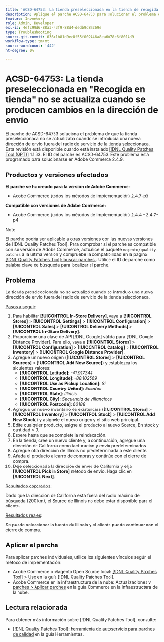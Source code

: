 ```yaml
---
title: 'ACSD-64753: La tienda preseleccionada en la tienda de recogida no se actualiza cuando se producen cambios en la dirección de envío'
description: Aplique el parche ACSD-64753 para solucionar el problema de Adobe Commerce en el que la tienda preseleccionada no se actualizaba cuando se introducía una nueva dirección de envío fuera del radio de servicio de la tienda seleccionada.
feature: Inventory
role: Admin, Developer
exl-id: 4efc99d6-88a3-43f9-88d4-dedb9d8a269e
type: Troubleshooting
source-git-commit: 036c1b81d9ec8f55f002446a8ea6078c6f8014d9
workflow-type: tm+mt
source-wordcount: '442'
ht-degree: 0%

---
```


# ACSD-64753: La tienda preseleccionada en &quot;Recogida en tienda&quot; no se actualiza cuando se producen cambios en la dirección de envío

El parche de ACSD-64753 soluciona el problema de que la tienda preseleccionada no se actualizaba cuando se introducía una nueva dirección de envío fuera del radio de servicio de la tienda seleccionada. Esta revisión está disponible cuando está instalado [[!DNL Quality Patches Tool (QPT)]](/help/tools/quality-patches-tool/quality-patches-tool-to-self-serve-quality-patches.md) 1.1.63. El ID del parche es ACSD-64753. Este problema está programado para solucionarse en Adobe Commerce 2.4.9.

## Productos y versiones afectados

**El parche se ha creado para la versión de Adobe Commerce:**

* Adobe Commerce (todos los métodos de implementación) 2.4.7-p3

**Compatible con versiones de Adobe Commerce:**

* Adobe Commerce (todos los métodos de implementación) 2.4.4 - 2.4.7-p4

>[!NOTE]
>
>El parche podría ser aplicable a otras versiones con las nuevas versiones de [!DNL Quality Patches Tool]. Para comprobar si el parche es compatible con su versión de Adobe Commerce, actualice el paquete `magento/quality-patches` a la última versión y compruebe la compatibilidad en la página [[!DNL Quality Patches Tool]: buscar parches ](https://experienceleague.adobe.com/tools/commerce-quality-patches/index.html?lang=es). Utilice el ID de parche como palabra clave de búsqueda para localizar el parche.

## Problema

La tienda preseleccionada no se actualizó cuando se introdujo una nueva dirección de envío fuera del radio de servicio de la tienda seleccionada.

<u>Pasos a seguir</u>:

1. Para habilitar **[!UICONTROL In-Store Delivery]**, vaya a **[!UICONTROL Stores]** > **[!UICONTROL Settings]** > **[!UICONTROL Configuration]** > **[!UICONTROL Sales]** > **[!UICONTROL Delivery Methods]** > **[!UICONTROL In-Store Delivery]**.
1. Proporcione una clave de API [!DNL Google] válida para [!DNL Google Distance Provider]. Para ello, vaya a **[!UICONTROL Stores]** > **[!UICONTROL Configuration]** > **[!UICONTROL Catalog]** > **[!UICONTROL Inventory]** > **[!UICONTROL Google Distance Provider]**.
1. Agregue un nuevo origen (**[!UICONTROL Stores]** > **[!UICONTROL Sources]** > **[!UICONTROL Add New Source]**) y establezca los siguientes valores:
   * **[!UICONTROL Latitude]**: *-41.917344*
   * **[!UICONTROL Longitude]**: *-88.102569*
   * **[!UICONTROL Use as Pickup Location]**: *Sí*
   * **[!UICONTROL Country United]**: *Estados*
   * **[!UICONTROL State]**: *Illinois*
   * **[!UICONTROL City]**: *Secuencia de villancicos*
   * **[!UICONTROL Postcode]**: *60188*
1. Agregue un nuevo inventario de existencias (**[!UICONTROL Stores]** > **[!UICONTROL Inventory]** > **[!UICONTROL Stock]** > **[!UICONTROL Add New Stock]**) y asígnele el nuevo origen y el sitio web principal.
1. Edite cualquier producto, asigne el producto al nuevo Source, En stock y cantidad > *0*.
1. Espere hasta que se complete la reindexación.
1. En la tienda, cree un nuevo cliente y, a continuación, agregue una dirección de California como facturación y envío predeterminados.
1. Agregue otra dirección de Illinois no predeterminada a este cliente.
1. Añada el producto al carro de compras y continúe con el cierre de compra.
1. Deje seleccionada la dirección de envío de California y elija **[!UICONTROL Pick in Store]** método de envío. Haga clic en **[!UICONTROL Next]**.

<u>Resultados esperados</u>:

Dado que la dirección de California está fuera del radio máximo de búsqueda (200 km), el Source de Illinois no debe estar disponible para el cliente.

<u>Resultados reales</u>:

Se puede seleccionar la fuente de Illinois y el cliente puede continuar con el cierre de compra.

## Aplicar el parche

Para aplicar parches individuales, utilice los siguientes vínculos según el método de implementación:

* Adobe Commerce o Magento Open Source local: [[!DNL Quality Patches Tool] > Uso](/help/tools/quality-patches-tool/usage.md) en la guía [!DNL Quality Patches Tool].
* Adobe Commerce en la infraestructura de la nube: [Actualizaciones y parches > Aplicar parches](https://experienceleague.adobe.com/docs/commerce-cloud-service/user-guide/develop/upgrade/apply-patches.html?lang=es) en la guía Commerce en la infraestructura de la nube.

## Lectura relacionada

Para obtener más información sobre [!DNL Quality Patches Tool], consulte:

* [[!DNL Quality Patches Tool]: herramienta de autoservicio para parches de calidad](/help/tools/quality-patches-tool/quality-patches-tool-to-self-serve-quality-patches.md) en la guía Herramientas.
